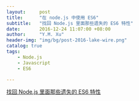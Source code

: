```yaml
---
layout:     post
title:      "在 node.js 中使用 ES6"
subtitle:   "找回 Node.js 里面那些遗失的 ES6 特性"
date:       2016-12-24 11:07:00 +08:00
author:     "Y.M. Xu"
header-img: "img/bg/post-2016-lake-wire.png"
catalog: true
tags:
	- Node.js
    - Javascript
    - ES6

---
```


[找回 Node.js 里面那些遗失的 ES6 特性](http://taobaofed.org/blog/2016/01/07/find-back-the-lost-es6-features-in-nodejs/)